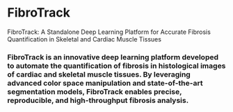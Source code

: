 

# FibroTrack
FibroTrack: A Standalone Deep Learning Platform for Accurate Fibrosis Quantification in Skeletal and Cardiac Muscle Tissues

### FibroTrack is an innovative deep learning platform developed to automate the quantification of fibrosis in histological images of cardiac and skeletal muscle tissues. By leveraging advanced color space manipulation and state-of-the-art segmentation models, FibroTrack enables precise, reproducible, and high-throughput fibrosis analysis.
